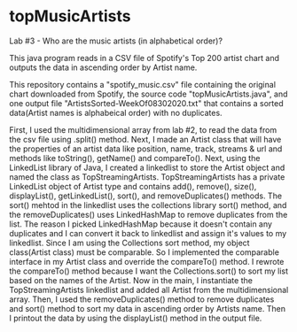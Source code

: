 # topMusicArtists
Lab #3 - Who are the music artists (in alphabetical order)?

This java program reads in a CSV file of Spotify's Top 200 artist chart and outputs the data in ascending order by Artist name.

This repository contains a "spotify_music.csv" file containing the original chart downloaded from Spotify, the source code "topMusicArtists.java", and one output file "ArtistsSorted-WeekOf08302020.txt" that contains a sorted data(Artist names is alphabeical order) with no duplicates.

First, I used the multidimensional array from lab #2, to read the data from the csv file using .split() method. Next, I made an Artist class that will have the properties of an artist data like position, name, track, streams & url and methods like toString(), getName() and compareTo(). Next, using the LinkedList library of Java, I created a linkedlist to store the Artist object and named the class as TopStreamingArtists. TopStreamingArtists has a private LinkedList object of Artist type and contains add(), remove(), size(), displayList(), getLinkedList(), sort(), and removeDuplicates() methods. The sort() mehtod in the linkedlist uses the collections library sort() method, and the removeDuplicates() uses LinkedHashMap to remove duplicates from the list. The reason I picked LinkedHashMap because it doesn't contain any duplicates and I can convert it back to linkedlist and assign it's values to my linkedlist. Since I am using the Collections sort method, my object class(Artist class) must be comparable. So I implemented the comparable interface in my Artist class and override the compareTo() method. I rewrote the compareTo() method because I want the Collections.sort() to sort my list based on the names of the Artist. Now in the main, I instantiate the TopStreamingArtists linkedlist and added all Artist from the multidimensional array. Then, I used the removeDuplicates() method to remove duplicates and sort() method to sort my data in ascending order by Artists name. Then I printout the data by using the displayList() method in the output file. 
